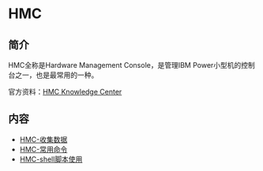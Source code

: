 # HMC

## 简介

HMC全称是Hardware Management Console，是管理IBM Power小型机的控制台之一，也是最常用的一种。


官方资料：[HMC Knowledge Center](https://www.ibm.com/support/knowledgecenter/9119-MHE/p8hdx/p8_workingwithconsoles.htm)

## 内容

- [HMC-收集数据](https://bond-huang.github.io/huang/01-IBM_Power_System/01-HMC/01-HMC_%E6%94%B6%E9%9B%86%E6%95%B0%E6%8D%AE.html) 
- [HMC-常用命令](https://bond-huang.github.io/huang/01-IBM_Power_System/01-HMC/02-HMC_%E5%B8%B8%E7%94%A8%E5%91%BD%E4%BB%A4.html)
- [HMC-shell脚本使用](https://bond-huang.github.io/huang/01-IBM_Power_System/01-HMC/03-HMC_shell%E8%84%9A%E6%9C%AC%E4%BD%BF%E7%94%A8.html)




